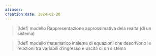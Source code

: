 ```yaml
---
aliases: 
creation date: 2024-02-20
---
```


> [!def] modello
> Rappresentazione approssimativa dela realtà (di un sistema)

> [!def] modello matematico
> insieme di equazioni che descrivono le relazioni tra variabili d'ingresso e uscità di un sistema
